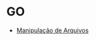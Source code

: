 # GO
- [Manipulação de Arquivos](https://github.com/rprojetos/goway/blob/main/pacotes-importantes/manipulacao_arquivos.md)